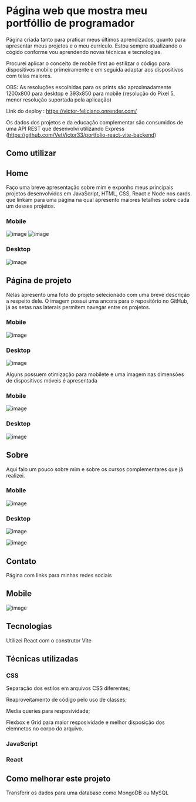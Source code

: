 # Página web que mostra meu portfóllio de programador

Página criada tanto para praticar meus últimos aprendizados, quanto para apresentar meus projetos e o meu currículo. Estou sempre atualizando o cógido conforme vou aprendendo novas técnicas e tecnologias.

Procurei aplicar o conceito de mobile first ao estilizar o código para dispositivos mobile primeiramente e em seguida adaptar aos dispositivos com telas maiores.

OBS: As resoluções escolhidas para os prints são aproximadamente 1200x800 para desktop e 393x850 para mobile (resolução do Pixel 5, menor resolução suportada pela aplicação)

Link do deploy : https://victor-feliciano.onrender.com/

Os dados dos projetos e da educação complementar são consumidos de uma API  REST que desenvolvi utilizando Express (https://github.com/VetVictor33/portfolio-react-vite-backend)

## Como utilizar

## Home

Faço uma breve apresentação sobre mim e exponho meus principais projetos desenvolvidos em JavaScript, HTML, CSS, React e Node nos cards que linkam para uma página na qual apresento maiores tetalhes sobre cada um desses projetos.

### Mobile

![image](https://user-images.githubusercontent.com/115307935/229257528-2e8a79be-d630-4e03-8604-c43ac2f0f113.png)
![image](https://user-images.githubusercontent.com/115307935/229257642-fcf7180b-25a2-4c56-b7b5-a6c27e8105e5.png)

### Desktop

![image](https://user-images.githubusercontent.com/115307935/229257710-feb0f8dc-8651-496f-a3fc-d90be785ab2e.png)

## Página de projeto

Nelas apresento uma foto do projeto selecionado com uma breve descrição a respeito dele. O imagem possui uma ancora para o repositório no GitHub, já as setas nas laterais permitem navegar entre os projetos.

### Mobile

![image](https://user-images.githubusercontent.com/115307935/229258051-13fac748-af5a-4ee5-9458-3ed251dc9477.png)

### Desktop

![image](https://user-images.githubusercontent.com/115307935/229258085-1f42c5cb-2504-465d-ae54-e83199d0081c.png)


Alguns possuem otimização para mobilete e uma imagem nas dimensões de dispositivos móveis é apresentada

### Mobile

![image](https://user-images.githubusercontent.com/115307935/229258220-a44d844c-ab51-4ba5-b6b9-883bf7f02931.png)


### Desktop

![image](https://user-images.githubusercontent.com/115307935/229258246-61b2bfec-3de6-4e72-b71d-1aafbfcf802a.png)


## Sobre

Aqui falo um pouco sobre mim e sobre os cursos complementares que já realizei.

### Mobile

![image](https://user-images.githubusercontent.com/115307935/229258640-2a0a5754-07c1-4a15-bcf4-3e7292ef37f0.png)


### Desktop

![image](https://user-images.githubusercontent.com/115307935/229258425-2fca90b0-912e-4e32-8ee5-5ecd77046f2a.png)

![image](https://user-images.githubusercontent.com/115307935/229258607-c500963a-3cfb-4fce-b2a6-43ff50b3c4a3.png)

## Contato

Página com links para minhas redes sociais

## Mobile

![image](https://user-images.githubusercontent.com/115307935/229258689-6f75d1dc-d904-4d4b-b7ef-e77fa0e616bd.png)


## Tecnologias

Utilizei React com o construtor Vite

## Técnicas utilizadas

### CSS

Separação dos estilos em arquivos CSS diferentes;

Reaproveitamento de código pelo uso de classes;

Media queries para resposividade;

Flexbox e Grid para maior resposividade e melhor disposição dos elemnetos no corpo do arquivo.

### JavaScript

### React

## Como melhorar este projeto

Transferir os dados para uma database como MongoDB ou MySQL
